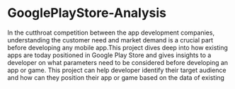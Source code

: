 # GooglePlayStore-Analysis
In the cutthroat competition between the app development companies, understanding the customer need and market demand is a crucial part before developing any mobile app.This project dives deep into how existing apps are today positioned in Google Play Store and gives insights to a developer on what parameters need to be considered before developing an app or game. This project can help developer identify their target audience and how can they position their app or game based on the data of existing 
